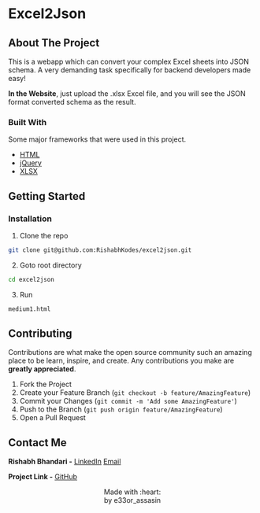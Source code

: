 # Excel2Json

<!-- ABOUT THE PROJECT -->
## About The Project

This is a webapp which can convert your complex Excel sheets into JSON schema. A very demanding task specifically for backend developers made easy!

**In the Website**, just upload the .xlsx Excel file, and you will see the JSON format converted schema as the result.
### Built With
Some major frameworks that were used in this project.
* [HTML](https://html.com/)
* [jQuery](https://jquery.com/)
* [XLSX](https://www.npmjs.com/package/xlsx)


<!-- GETTING STARTED -->
## Getting Started

### Installation

1. Clone the repo
```sh
git clone git@github.com:RishabhKodes/excel2json.git
```
2. Goto root directory
```sh
cd excel2json
```
3. Run
```sh
medium1.html
```

<!-- CONTRIBUTING -->
## Contributing

Contributions are what make the open source community such an amazing place to be learn, inspire, and create. Any contributions you make are **greatly appreciated**.

1. Fork the Project
2. Create your Feature Branch (`git checkout -b feature/AmazingFeature`)
3. Commit your Changes (`git commit -m 'Add some AmazingFeature'`)
4. Push to the Branch (`git push origin feature/AmazingFeature`)
5. Open a Pull Request


<!-- CONTACT -->
## Contact Me

**Rishabh Bhandari -** [LinkedIn](https://www.linkedin.com/in/rishabh-bhandari-ba5778168/)
[Email](rishabhbhandari6@gmail.com)

**Project Link -** [GitHub](https://github.com/RishabhKodes/excel2json)

<p align="center">
Made with :heart: <br>
by e33or_assasin
</p>
